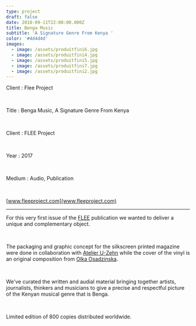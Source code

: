 ```yaml
---
type: project
draft: false
date: 2018-09-11T22:00:00.000Z
title: Benga Music
subtitle: 'A Signature Genre From Kenya '
color: '#4d4d4d'
images:
  - image: /assets/produitfini6.jpg
  - image: /assets/produitfini4.jpg
  - image: /assets/produitfini5.jpg
  - image: /assets/produitfini7.jpg
  - image: /assets/produitfini2.jpg
---
```

Client : Flee Project

<br/>

Title : Benga Music, A Signature Genre From Kenya

<br/>

Client : FLEE Project

<br/>

Year : 2017

</br>

Medium : Audio, Publication

<br/>

[www.fleeproject.com](www.fleeproject.com)

- - -

For this very first issue of the [FLEE](www.fleeproject.com) publication we wanted to deliver a unique and complementary object.

</br>

The packaging and graphic concept for the silkscreen printed magazine were done in collaboration with [Atelier U-Zehn](http://u-zehn.ch/) while the cover of the vinyl is an original composition from [Olka Osadzinska](http://www.aleosa.com/).

</br>

We've curated the written and audial material bringing together artists, journalists, thinkers and musicians to give a precise and respectful picture of the Kenyan musical genre that is Benga.

</br>

Limited edition of 800 copies distributed worldwide.
